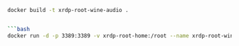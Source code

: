 ```bash
docker build -t xrdp-root-wine-audio .


```bash
docker run -d -p 3389:3389 -v xrdp-root-home:/root --name xrdp-root-wine-audio xrdp-root-wine-audio
